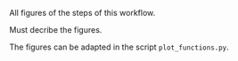 All figures of the steps of this workflow. 

Must decribe the figures.

The figures can be adapted in the script `plot_functions.py`.

